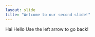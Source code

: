 ```yaml
---
layout: slide
title: "Welcome to our second slide!"
---
```

Hai Hello
Use the left arrow to go back!
